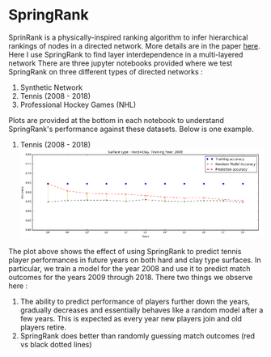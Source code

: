 # SpringRank
SprinRank is a physically-inspired ranking algorithm to infer hierarchical rankings of nodes in a directed network. More details are in the paper [here](https://arxiv.org/abs/1709.09002).
Here I use SpringRank to find layer interdependence in a multi-layered network
There are three jupyter notebooks provided where we test SpringRank on three different types of directed networks :
1. Synthetic Network
2. Tennis (2008 - 2018)
3. Professional Hockey Games (NHL)

Plots are provided at the bottom in each notebook to understand SpringRank's performance against these datasets. Below is one example.

1. Tennis (2008 - 2018)
![tennis](https://github.com/DixitPatel/SpringRank/blob/master/data/tennis.png)

The plot above shows the effect of using SpringRank to predict tennis player performances in future years on both hard and clay type surfaces. In particular, we train a model for the year 2008 and use it to predict match outcomes for the years 2009 through 2018.
There two things we observe here :
1. The ability to predict performance of players further down the years, gradually decreases and essentially behaves like a random model after a few years. This is expected as every year new players join and old players retire.
2. SpringRank does better than randomly guessing match outcomes  (red vs black dotted lines)


